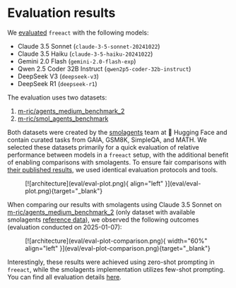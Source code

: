 # Evaluation results

We [evaluated](https://github.com/gradion-ai/freeact/tree/main/evaluation) `freeact` with the following models:

- Claude 3.5 Sonnet (`claude-3-5-sonnet-20241022`)
- Claude 3.5 Haiku (`claude-3-5-haiku-20241022`)
- Gemini 2.0 Flash (`gemini-2.0-flash-exp`)
- Qwen 2.5 Coder 32B Instruct (`qwen2p5-coder-32b-instruct`)
- DeepSeek V3 (`deepseek-v3`)
- DeepSeek R1 (`deepseek-r1`)

The evaluation uses two datasets:

1. [m-ric/agents_medium_benchmark_2](https://huggingface.co/datasets/m-ric/agents_medium_benchmark_2)
2. [m-ric/smol_agents_benchmark](https://huggingface.co/datasets/m-ric/smol_agents_benchmark)

Both datasets were created by the [smolagents](https://github.com/huggingface/smolagents) team at 🤗 Hugging Face and contain curated tasks from GAIA, GSM8K, SimpleQA, and MATH. We selected these datasets primarily for a quick evaluation of relative performance between models in a `freeact` setup, with the additional benefit of enabling comparisons with smolagents. To ensure fair comparisons with [their published results](https://huggingface.co/blog/smolagents#how-strong-are-open-models-for-agentic-workflows), we used identical evaluation protocols and tools.

<figure markdown>
  [![architecture](eval/eval-plot.png){ align="left" }](eval/eval-plot.png){target="_blank"}
</figure>

When comparing our results with smolagents using Claude 3.5 Sonnet on [m-ric/agents_medium_benchmark_2](https://huggingface.co/datasets/m-ric/agents_medium_benchmark_2) (only dataset with available smolagents [reference data](https://github.com/huggingface/smolagents/blob/c22fedaee17b8b966e86dc53251f210788ae5c19/examples/benchmark.ipynb)), we observed the following outcomes (evaluation conducted on 2025-01-07):

<figure markdown>
  [![architecture](eval/eval-plot-comparison.png){ width="60%" align="left" }](eval/eval-plot-comparison.png){target="_blank"}
</figure>

Interestingly, these results were achieved using zero-shot prompting in `freeact`, while the smolagents implementation utilizes few-shot prompting. You can find all evaluation details [here](https://github.com/gradion-ai/freeact/tree/main/evaluation).
